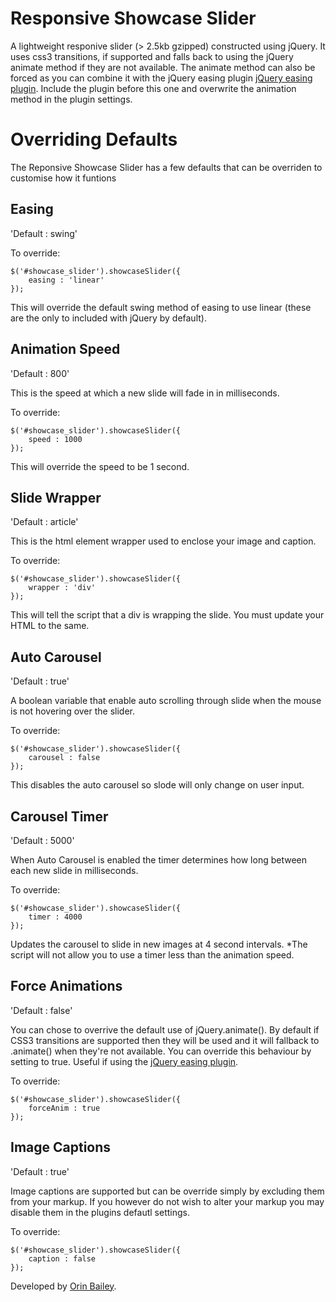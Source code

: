 Responsive Showcase Slider
===============

A lightweight responive slider (> 2.5kb gzipped) constructed using jQuery. It uses css3 transitions, if supported and falls back to using the jQuery animate method if they are not available. The animate method can also be forced as you can combine it with the jQuery easing plugin [jQuery easing plugin](https://github.com/gdsmith/jquery.easing). Include the plugin before this one and overwrite the animation method in the plugin settings.

Overriding Defaults
==================
The Reponsive Showcase Slider has a few defaults that can be overriden to customise how it funtions

Easing
------

'Default : swing'

To override:

	$('#showcase_slider').showcaseSlider({
		easing : 'linear'
	});

This will override the default swing method of easing to use linear (these are the only to included with jQuery by default).

Animation Speed
---------------

'Default : 800'

This is the speed at which a new slide will fade in in milliseconds.

To override:

	$('#showcase_slider').showcaseSlider({
		speed : 1000
	});

This will override the speed to be 1 second.

Slide Wrapper
-------------

'Default : article'

This is the html element wrapper used to enclose your image and caption.

To override:

	$('#showcase_slider').showcaseSlider({
		wrapper : 'div'
	});

This will tell the script that a div is wrapping the slide. You must update your HTML to the same.

Auto Carousel
--------

'Default : true'

A boolean variable that enable auto scrolling through slide when the mouse is not hovering over the slider.

To override:

	$('#showcase_slider').showcaseSlider({
		carousel : false
	});

This disables the auto carousel so slode will only change on user input.

Carousel Timer
-------------

'Default : 5000'

When Auto Carousel is enabled the timer determines how long between each new slide in milliseconds.

To override:

	$('#showcase_slider').showcaseSlider({
		timer : 4000
	});

Updates the carousel to slide in new images at 4 second intervals. *The script will not allow you to use a timer less than the animation speed.

Force Animations
---------------

'Default : false'

You can chose to overrive the default use of jQuery.animate(). By default if CSS3 transitions are supported then they will be used and it will fallback to .animate() when they're not available. You can override this behaviour by setting to true. Useful if using the [jQuery easing plugin](https://github.com/gdsmith/jquery.easing).

To override:

	$('#showcase_slider').showcaseSlider({
		forceAnim : true
	});

Image Captions
--------------
'Default : true'

Image captions are supported but can be override simply by excluding them from your markup. If you however do not wish to alter your markup you may disable them in the plugins defautl settings.

To override:

	$('#showcase_slider').showcaseSlider({
		caption : false
	});


Developed by [Orin Bailey](http://www.orinbailey.com).